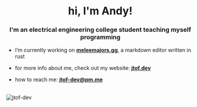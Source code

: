 <h1 align="center">hi, I'm Andy!</h1>
<h3 align="center">I'm an electrical engineering college student teaching myself programming</h3>


- I’m currently working on **<a href="https://github.com/jtof-dev/meleemajors.gg" target="_blank">meleemajors.gg</a>**, a markdown editor written in rust

- for more info about me, check out my website: **<a href="https://jtof.dev" target="_blank">jtof.dev</a>**

- how to reach me: **<a href="mailto:jtof-dev@pm.me" target="_blank">jtof-dev@pm.me</a>**

<br>

<img align="left" src="https://github-readme-stats.vercel.app/api/top-langs?username=jtof-dev&show_icons=true&locale=en&layout=compact" alt="jtof-dev" />
